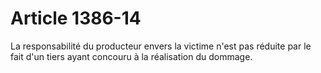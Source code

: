 # Article 1386-14

La responsabilité du producteur envers la victime n'est pas réduite par le fait d'un tiers ayant concouru à la réalisation du dommage.